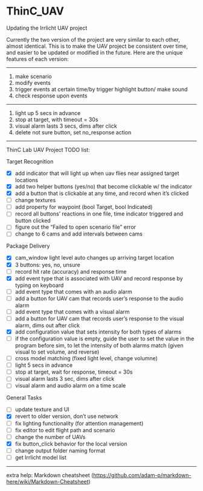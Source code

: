 # ThinC_UAV
Updating the Irrlicht UAV project

Currently the two version of the project are very similar to each other, almost identical. This is
to make the UAV project be consistent over time, and easier to be updated or modified in the future.
Here are the unique features of each version:

-----------------------------------------------------

1. make scenario
3. modify events
4. trigger events at certain time/by trigger
   highlight button/ make sound
5. check response upon events

-------------------------------------------

1. light up 5 secs in advance
2. stop at target, with timeout = 30s
3. visual alarm lasts 3 secs, dims after click
4. delete not sure button, set no_response action

---------------------------------------------

ThinC Lab UAV Project TODO list:

Target Recognition
* [x] add indicator that will light up when uav flies near assigned target locations
* [x] add two helper buttons (yes/no) that become clickable w/ the indicator
* [x] add a button that is clickable at any time, and record when it’s clicked
* [ ] change textures
* [ ] add property for waypoint (bool Target, bool Indicated)
* [ ] record all buttons’ reactions in one file, time indicator triggered and button clicked
* [ ] figure out the “Failed to open scenario file” error
* [ ] change to 6 cams and add intervals between cams

Package Delivery
* [x] cam_window light level auto changes up arriving target location
* [x] 3 buttons: yes, no, unsure
* [ ] record hit rate (accuracy) and response time
* [x] add event type that is associated with UAV and record response by typing on keyboard
* [ ] add event type that comes with an audio alarm
* [ ] add a button for UAV cam that records user’s response to the audio alarm
* [ ] add event type that comes with a visual alarm
* [ ] add a button for UAV cam that records user’s response to the visual alarm, dims out after click
* [x] add configuration value that sets intensity for both types of alarms
* [ ] if the configuration value is empty, guide the user to set the value in the program before sim, to let the intensity of both alarms match (given visual to set volume, and reverse)
* [ ] cross model matching (fixed light level, change volumne)
* [ ] light 5 secs in advance
* [ ] stop at target, wait for response, timeout = 30s
* [ ] visual alarm lasts 3 sec, dims after click
* [ ] visual alarm and audio alarm on a time scale

General Tasks
* [ ] update texture and UI
* [x] revert to older version, don’t use network
* [ ] fix lighting functionality (for attention management)
* [ ] fix editor to edit flight path and scenario
* [ ] change the number of UAVs
* [x] fix button_click behavior for the local version
* [ ] change output folder naming format
* [ ] get Irrlicht model list

--------------------
extra help: Markdown cheatsheet (https://github.com/adam-p/markdown-here/wiki/Markdown-Cheatsheet)
